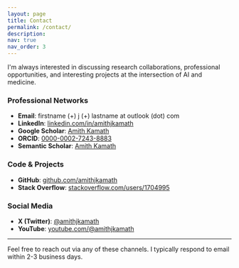 ```yaml
---
layout: page
title: Contact
permalink: /contact/
description:
nav: true
nav_order: 3
---
```


I'm always interested in discussing research collaborations, professional opportunities, and interesting projects at the intersection of AI and medicine.

### Professional Networks

- **Email**: firstname (+) j (+) lastname at outlook (dot) com
- **LinkedIn**: [linkedin.com/in/amithjkamath](https://www.linkedin.com/in/amithjkamath/)
- **Google Scholar**: [Amith Kamath](https://scholar.google.com/citations?user=clej42kAAAAJ)
- **ORCID**: [0000-0002-7243-8883](https://orcid.org/0000-0002-7243-8883)
- **Semantic Scholar**: [Amith Kamath](https://www.semanticscholar.org/author/9083011)

### Code & Projects

- **GitHub**: [github.com/amithjkamath](https://github.com/amithjkamath)
- **Stack Overflow**: [stackoverflow.com/users/1704995](https://stackoverflow.com/users/1704995/akamath)

### Social Media

- **X (Twitter)**: [@amithjkamath](https://twitter.com/amithjkamath)
- **YouTube**: [youtube.com/@amithjkamath](https://www.youtube.com/@amithjkamath)

---

Feel free to reach out via any of these channels. I typically respond to email within 2-3 business days.
